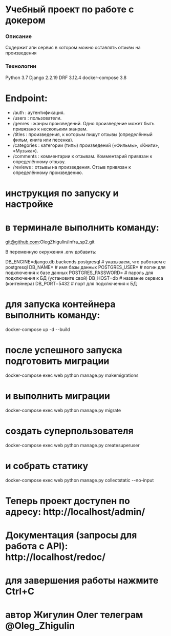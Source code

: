 # Учебный проект по работе с докером
### Описание
Содержит апи сервис в котором можно оставлять отзывы на произведения 
### Технологии
Python 3.7
Django 2.2.19
DRF 3.12.4
docker-compose 3.8

# Endpoint:
- /auth   : аутентификация.
- /users   : пользователи.
- /genres   : жанры произведений. Одно произведение может быть привязано к нескольким жанрам.
- /titles   : произведения, к которым пишут отзывы (определённый фильм, книга или песенка).
- /categories   : категории (типы) произведений («Фильмы», «Книги», «Музыка»).
- /comments   : комментарии к отзывам. Комментарий привязан к определённому отзыву.
- /reviews   : отзывы на произведения. Отзыв привязан к определённому произведению.



# инструкция по запуску и настройке

# в терминале выполнить команду:
git@github.com:OlegZhigulin/infra_sp2.git


В переменную окружения .env добавить:

DB_ENGINE=django.db.backends.postgresql # указываем, что работаем с postgresql
DB_NAME= # имя базы данных
POSTGRES_USER= # логин для подключения к базе данных
POSTGRES_PASSWORD= # пароль для подключения к БД (установите свой)
DB_HOST=db # название сервиса (контейнера)
DB_PORT=5432 # порт для подключения к БД 


# для запуска контейнера выполнить команду:

docker-compose up -d --build

# после успешного запуска подготовить миграции

docker-compose exec web python manage.py makemigrations

# и выполнить миграции

docker-compose exec web python manage.py migrate

# создать суперпользователя 

docker-compose exec web python manage.py createsuperuser

# и собрать статику

docker-compose exec web python manage.py collectstatic --no-input 

# Теперь проект доступен по адресу: http://localhost/admin/

# Документация (запросы для работа с API): http://localhost/redoc/


# для завершения работы нажмите Ctrl+C

# автор Жигулин Олег телеграм @Oleg_Zhigulin